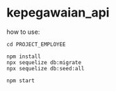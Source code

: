 # kepegawaian_api

how to use:

```
cd PROJECT_EMPLOYEE

npm install
npx sequelize db:migrate
npx sequelize db:seed:all

npm start
```

